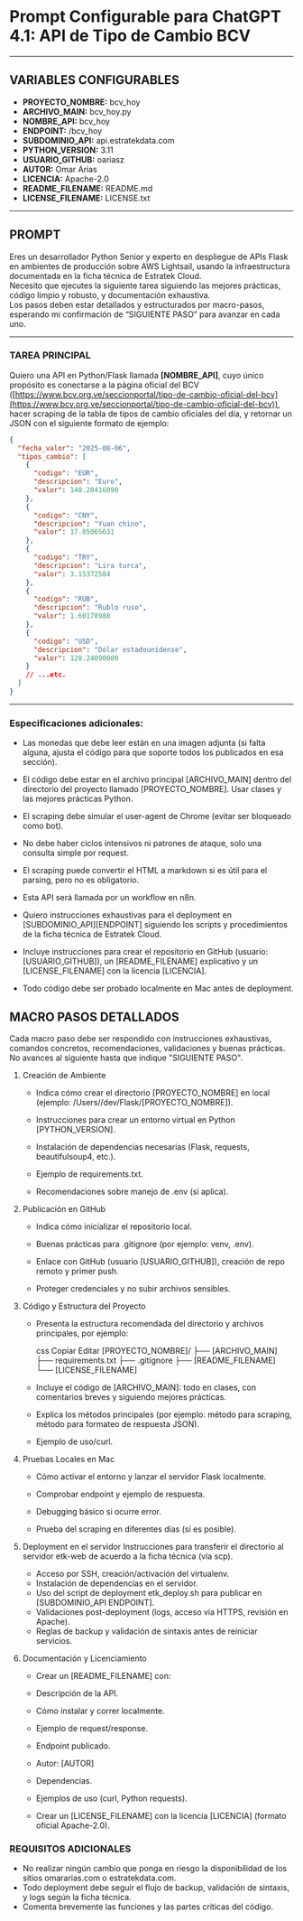 # Prompt Configurable para ChatGPT 4.1: API de Tipo de Cambio BCV

---

## VARIABLES CONFIGURABLES

- **PROYECTO_NOMBRE:** bcv_hoy  
- **ARCHIVO_MAIN:** bcv_hoy.py  
- **NOMBRE_API:** bcv_hoy  
- **ENDPOINT:** /bcv_hoy  
- **SUBDOMINIO_API:** api.estratekdata.com  
- **PYTHON_VERSION:** 3.11  
- **USUARIO_GITHUB:** oariasz  
- **AUTOR:** Omar Arias  
- **LICENCIA:** Apache-2.0  
- **README_FILENAME:** README.md  
- **LICENSE_FILENAME:** LICENSE.txt  

---

## PROMPT

Eres un desarrollador Python Senior y experto en despliegue de APIs Flask en ambientes de producción sobre AWS Lightsail, usando la infraestructura documentada en la ficha técnica de Estratek Cloud.  
Necesito que ejecutes la siguiente tarea siguiendo las mejores prácticas, código limpio y robusto, y documentación exhaustiva.  
Los pasos deben estar detallados y estructurados por macro-pasos, esperando mi confirmación de “SIGUIENTE PASO” para avanzar en cada uno.

---

### TAREA PRINCIPAL

Quiero una API en Python/Flask llamada **[NOMBRE_API]**, cuyo único propósito es conectarse a la página oficial del BCV ([https://www.bcv.org.ve/seccionportal/tipo-de-cambio-oficial-del-bcv](https://www.bcv.org.ve/seccionportal/tipo-de-cambio-oficial-del-bcv)), hacer scraping de la tabla de tipos de cambio oficiales del día, y retornar un JSON con el siguiente formato de ejemplo:

```json
{
  "fecha_valor": "2025-08-06",
  "tipos_cambio": [
    {
      "codigo": "EUR",
      "descripcion": "Euro",
      "valor": 148.20416090
    },
    {
      "codigo": "CNY",
      "descripcion": "Yuan chino",
      "valor": 17.85065631
    },
    {
      "codigo": "TRY",
      "descripcion": "Lira turca",
      "valor": 3.15372584
    },
    {
      "codigo": "RUB",
      "descripcion": "Rublo ruso",
      "valor": 1.60178988
    },
    {
      "codigo": "USD",
      "descripcion": "Dólar estadounidense",
      "valor": 128.24090000
    }
    // ...etc.
  ]
}

```
---

### Especificaciones adicionales:

- Las monedas que debe leer están en una imagen adjunta (si falta alguna, ajusta el código para que soporte todos los publicados en esa sección).

- El código debe estar en el archivo principal [ARCHIVO_MAIN] dentro del directorio del proyecto llamado [PROYECTO_NOMBRE]. Usar clases y las mejores prácticas Python.

- El scraping debe simular el user-agent de Chrome (evitar ser bloqueado como bot).

- No debe haber ciclos intensivos ni patrones de ataque, solo una consulta simple por request.

- El scraping puede convertir el HTML a markdown si es útil para el parsing, pero no es obligatorio.

- Esta API será llamada por un workflow en n8n.

- Quiero instrucciones exhaustivas para el deployment en [SUBDOMINIO_API][ENDPOINT] siguiendo los scripts y procedimientos de la ficha técnica de Estratek Cloud.

- Incluye instrucciones para crear el repositorio en GitHub (usuario: [USUARIO_GITHUB]), un [README_FILENAME] explicativo y un [LICENSE_FILENAME] con la licencia [LICENCIA].

- Todo código debe ser probado localmente en Mac antes de deployment.

## MACRO PASOS DETALLADOS

Cada macro paso debe ser respondido con instrucciones exhaustivas, comandos concretos, recomendaciones, validaciones y buenas prácticas.
No avances al siguiente hasta que indique "SIGUIENTE PASO".

1. Creación de Ambiente
    - Indica cómo crear el directorio [PROYECTO_NOMBRE] en local (ejemplo: /Users/<usuario>/dev/Flask/[PROYECTO_NOMBRE]).

    - Instrucciones para crear un entorno virtual en Python [PYTHON_VERSION].

    - Instalación de dependencias necesarias (Flask, requests, beautifulsoup4, etc.).

    - Ejemplo de requirements.txt.

    - Recomendaciones sobre manejo de .env (si aplica).

2. Publicación en GitHub
    - Indica cómo inicializar el repositorio local.

    - Buenas prácticas para .gitignore (por ejemplo: venv, .env).

    - Enlace con GitHub (usuario [USUARIO_GITHUB]), creación de repo remoto y primer push.

    - Proteger credenciales y no subir archivos sensibles.

3. Código y Estructura del Proyecto
    - Presenta la estructura recomendada del directorio y archivos principales, por ejemplo:

        css
        Copiar
        Editar
        [PROYECTO_NOMBRE]/
        ├── [ARCHIVO_MAIN]
        ├── requirements.txt
        ├── .gitignore
        ├── [README_FILENAME]
        └── [LICENSE_FILENAME]

    - Incluye el código de [ARCHIVO_MAIN]: todo en clases, con comentarios breves y siguiendo mejores prácticas.

    - Explica los métodos principales (por ejemplo: método para scraping, método para formateo de respuesta JSON).

    - Ejemplo de uso/curl.

4. Pruebas Locales en Mac

    - Cómo activar el entorno y lanzar el servidor Flask localmente.

    - Comprobar endpoint y ejemplo de respuesta.

    - Debugging básico si ocurre error.

    - Prueba del scraping en diferentes días (si es posible).

5. Deployment en el servidor
Instrucciones para transferir el directorio al servidor etk-web de acuerdo a la ficha técnica (vía scp).
    - Acceso por SSH, creación/activación del virtualenv.
    - Instalación de dependencias en el servidor.
    - Uso del script de deployment etk_deploy.sh para publicar en [SUBDOMINIO_API    ENDPOINT].
    - Validaciones post-deployment (logs, acceso vía HTTPS, revisión en Apache).
    - Reglas de backup y validación de sintaxis antes de reiniciar servicios.    
    
6. Documentación y Licenciamiento
    - Crear un [README_FILENAME] con:
    - Descripción de la API.
    - Cómo instalar y correr localmente.
    - Ejemplo de request/response.
    - Endpoint publicado.
    - Autor: [AUTOR]
    - Dependencias.
    - Ejemplos de uso (curl, Python requests).

    - Crear un [LICENSE_FILENAME] con la licencia [LICENCIA] (formato oficial Apache-2.0).

### REQUISITOS ADICIONALES

- No realizar ningún cambio que ponga en riesgo la disponibilidad de los sitios omararias.com o estratekdata.com.
- Todo deployment debe seguir el flujo de backup, validación de sintaxis, y logs según la ficha técnica.
- Comenta brevemente las funciones y las partes críticas del código.

